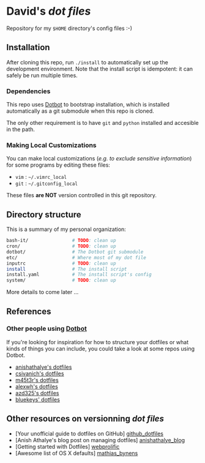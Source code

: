 # David's _dot files_
Repository for my `$HOME` directory's config files :-)


## Installation
After cloning this repo, run `./install` to automatically set up the development environment.
Note that the install script is idempotent: it can safely be run multiple times.

### Dependencies
This repo uses [Dotbot][dotbot] to bootstrap installation, which is installed automatically as a git submodule when this repo is cloned.

The only other requirement is to have `git` and `python` installed and accesible in the path.

### Making Local Customizations
You can make local customizations (_e.g. to exclude sensitive information_) for some programs by editing these files:

- `vim` : `~/.vimrc_local`
- `git` : `~/.gitconfig_local`

These files **are NOT** version controlled in this git repository.



## Directory structure
This is a summary of my personal organization:
```bash
bash-it/                # TODO: clean up
cron/                   # TODO: clean up
dotbot/                 # The Dotbot git submodule
etc/                    # Where most of my dot file
inputrc                 # TODO: clean up
install                 # The install script 
install.yaml            # The install script's config
system/                 # TODO: clean up
```
More details to come later ...


## References

### Other people using [Dotbot][dotbot]

If you're looking for inspiration for how to structure your dotfiles or what kinds of things you can include, you could take a look at some repos using Dotbot.

- [anishathalye's dotfiles][anishathalye_dotfiles]
- [csivanich's dotfiles][csivanich_dotfiles]
- [m45t3r's dotfiles][m45t3r_dotfiles]
- [alexwh's dotfiles][alexwh_dotfiles]
- [azd325's dotfiles][azd325_dotfiles]
- [bluekeys' dotfiles][bluekeys_dotfiles]


## Other resources on versionning _dot files_
- [Your unofficial guide to dotfiles on GitHub] [github_dotfiles]
- [Anish Athalye's blog post on managing dotfiles] [anishathalye_blog]
- [Getting started with Dotfiles] [webprolific]
- [Awesome list of OS X defaults] [mathias_bynens]


[dotbot]: https://github.com/anishathalye/dotbot
[fork]: https://github.com/anishathalye/dotfiles_template/fork
[anishathalye_dotfiles]: https://github.com/anishathalye/dotfiles
[csivanich_dotfiles]: https://github.com/csivanich/dotfiles
[m45t3r_dotfiles]: https://github.com/m45t3r/dotfiles
[alexwh_dotfiles]: https://github.com/alexwh/dotfiles
[azd325_dotfiles]: https://github.com/Azd325/dotfiles
[bluekeys_dotfiles]: https://github.com/bluekeys/.dotfiles
[github_dotfiles]: https://dotfiles.github.io/
[anishathalye_blog]:  http://www.anishathalye.com/2014/08/03/managing-your-dotfiles/
[webprolific]: https://medium.com/@webprolific/getting-started-with-dotfiles-43c3602fd789
[mathias_bynens]: https://github.com/mathiasbynens/dotfiles
